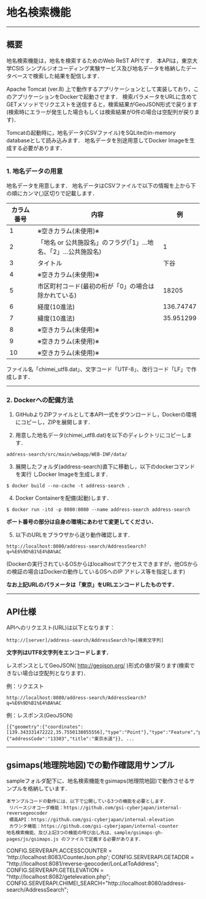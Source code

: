 # 地名検索機能

----
## 概要

地名検索機能は，地名を検索するためのWeb ReST APIです．
本APIは，東京大学CSIS シンプルジオコーディング実験サービス及び地名データを格納したデータベースで検索した結果を配信します．

Apache Tomcat (ver.8) 上で動作するアプリケーションとして実装しており，このアプリケーションをDockerで起動させます．
検索パラメータをURLに含めてGETメソッドでリクエストを送信すると，検索結果がGeoJSON形式で戻ります(検索時にエラーが発生した場合もしくは検索結果が0件の場合は空配列が戻ります)．

Tomcatの起動時に，地名データ(CSVファイル)をSQLiteのin-memory databaseとして読み込みます．
地名データを別途用意してDocker Imageを生成する必要があります．


----
### 1. 地名データの用意

地名データを用意します．
地名データはCSVファイルで以下の情報を上から下の順にカンマ(,)区切りで記載します．

カラム番号  |  内容 | 例
---- | ---- | ----
1  |※空きカラム(未使用)※|
2  |「地名 or 公共施設名」のフラグ(「1」…地名、「2」…公共施設名)|1
3  |タイトル|下谷
4  |※空きカラム(未使用)※|
5  |市区町村コード(最初の桁が「0」の場合は除かれている)|18205
6  |経度(10進法)|136.74747
7  |緯度(10進法)|35.951299
8  |※空きカラム(未使用)※|
9  |※空きカラム(未使用)※|
10  |※空きカラム(未使用)※|

ファイル名「chimei_utf8.dat」、文字コード「UTF-8」、改行コード「LF」で作成します．

----
### 2. Dockerへの配備方法

1. GitHubよりZIPファイルとして本API一式をダウンロードし，Dockerの環境にコピーし，ZIPを展開します．

2. 用意した地名データ(chimei_utf8.dat)を以下のディレクトリにコピーします．
```
address-search/src/main/webapp/WEB-INF/data/
```

3. 展開したフォルダ(address-search)直下に移動し，以下のdockerコマンドを実行
しDocker Imageを生成します．
```
$ docker build --no-cache -t address-search .
```

4. Docker Containerを配備(起動)します．
```
$ docker run -itd -p 8080:8080 --name address-search address-search
```
**ポート番号の部分は自身の環境にあわせて変更してください．**

5. 以下のURLをブラウザから送り動作確認します．
```
http://localhost:8080/address-search/AddressSearch?q=%E6%9D%B1%E4%BA%AC
```
(Dockerの実行されているOSからはlocalhostでアクセスできますが，他OSからの検証の場合はDockerの動作しているOSへのIP アドレス等を指定します)

 **なお上記URLのパラメータは「東京」をURLエンコードしたものです．**



----
## API仕様

APIへのリクエスト(URL)は以下となります：
```
http://[server]/address-search/AddressSearch?q=[検索文字列]
```
**文字列はUTF8文字列をエンコードします．**

レスポンスとしてGeoJSON( http://geojson.org/ )形式の値が戻ります(検索できない場合は空配列となります)．

例：リクエスト

```
http://localhost:8080/address-search/AddressSearch?q=%E6%9D%B1%E4%BA%AC
```

例：レスポンス(GeoJSON)

```
[{"geometry":{"coordinates":[139.343331472222,35.7550138055556],"type":"Point"},"type":"Feature","properties":{"addressCode":"13303","title":"東京水道"}}, ...
```


----
## gsimaps(地理院地図)での動作確認用サンプル
sampleフォルダ配下に、地名検索機能をgsimaps(地理院地図)で動作させるサンプルを格納しています．
```
本サンプルコードの動作には、以下で公開している3つの機能を必要とします．
 リバースジオコーダ機能：https://github.com/gsi-cyberjapan/internal-reversegeocoder
 標高API：https://github.com/gsi-cyberjapan/internal-elevation
 カウンタ機能：https://github.com/gsi-cyberjapan/internal-counter
地名検索機能、及び上記3つの機能の呼び出し先は、sample/gsimaps-gh-pages/js/gsimaps.js のファイルで定義する必要があります．
```
CONFIG.SERVERAPI.ACCESSCOUNTER = 'http://localhost:8083/CounterJson.php';
CONFIG.SERVERAPI.GETADDR = "http://localhost:8081/reverse-geocoder/LonLatToAddress";
CONFIG.SERVERAPI.GETELEVATION = "http://localhost:8082/getelevation.php";
CONFIG.SERVERAPI.CHIMEI_SEARCH="http://localhost:8080/address-search/AddressSearch";
```
